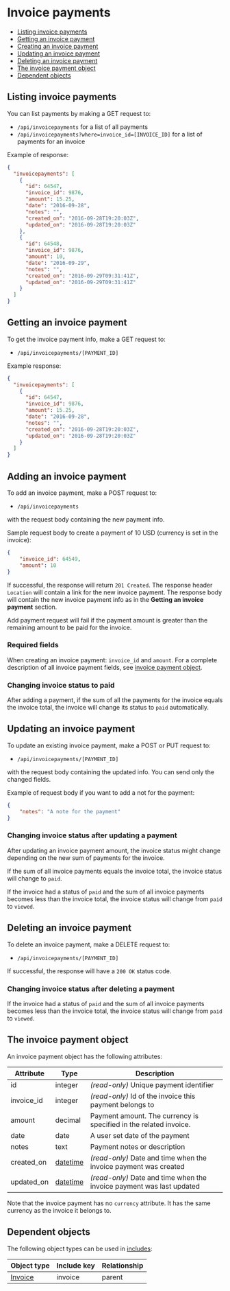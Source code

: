 # Invoice payments

* [Listing invoice payments](#list)
* [Getting an invoice payment](#get)
* [Creating an invoice payment](#create)
* [Updating an invoice payment](#update)
* [Deleting an invoice payment](#delete)
* [The invoice payment object](#object)
* [Dependent objects](#dependencies)

<a name="list"></a>
## Listing invoice payments

You can list payments by making a GET request to:

* `/api/invoicepayments` for a list of all payments
* `/api/invoicepayments?where=invoice_id=[INVOICE_ID]` for a list of payments for an invoice

Example of response:

```json
{
  "invoicepayments": [
    {
      "id": 64547,
      "invoice_id": 9876,
      "amount": 15.25,
      "date": "2016-09-28",
      "notes": "",
      "created_on": "2016-09-28T19:20:03Z",
      "updated_on": "2016-09-28T19:20:03Z"
    },
    {
      "id": 64548,
      "invoice_id": 9876,
      "amount": 10,
      "date": "2016-09-29",
      "notes": "",
      "created_on": "2016-09-29T09:31:41Z",
      "updated_on": "2016-09-29T09:31:41Z"
    }
  ]
}
```

<a name="get"></a>
## Getting an invoice payment

To get the invoice payment info, make a GET request to:

* `/api/invoicepayments/[PAYMENT_ID]`

Example response:

```json
{
  "invoicepayments": [
    {
      "id": 64547,
      "invoice_id": 9876,
      "amount": 15.25,
      "date": "2016-09-28",
      "notes": "",
      "created_on": "2016-09-28T19:20:03Z",
      "updated_on": "2016-09-28T19:20:03Z"
    }
  ]
}
```

<a name="create"></a>
## Adding an invoice payment

To add an invoice payment, make a POST request to:

* `/api/invoicepayments`

with the request body containing the new payment info.

Sample request body to create a payment of 10 USD (currency is set in the invoice):

```json
{
	"invoice_id": 64549,
	"amount": 10
}
```

If successful, the response will return `201 Created`. The response header `Location` will contain a link for the new invoice payment. The response body will contain the new invoice payment info as in the **Getting an invoice payment** section.

Add payment request will fail if the payment amount is greater than the remaining amount to be paid for the invoice.

### Required fields

When creating an invoice payment: `invoice_id` and `amount`.
For a complete description of all invoice payment fields, see [invoice payment object](#object).

### Changing invoice status to paid

After adding a payment, if the sum of all the payments for the invoice equals the invoice total, the invoice will change its status to `paid` automatically.

<a name="update"></a>
## Updating an invoice payment

To update an existing invoice payment, make a POST or PUT request to:

* `/api/invoicepayments/[PAYMENT_ID]`

with the request body containing the updated info. You can send only the changed fields.

Example of request body if you want to add a not for the payment:

```json
{
	"notes": "A note for the payment"
}
```

### Changing invoice status after updating a payment

After updating an invoice payment amount, the invoice status might change depending on the new sum of payments for the invoice.

If the sum of all invoice payments equals the invoice total, the invoice status will change to `paid`.

If the invoice had a status of `paid` and the sum of all invoice payments becomes less than the invoice total, the invoice status will change from `paid` to `viewed`.

<a name="delete"></a>
## Deleting an invoice payment

To delete an invoice payment, make a DELETE request to:

* `/api/invoicepayments/[PAYMENT_ID]`

If successful, the response will have a `200 OK` status code.

### Changing invoice status after deleting a payment

If the invoice had a status of `paid` and the sum of all invoice payments becomes less than the invoice total, the invoice status will change from `paid` to `viewed`.

<a name="object"></a>
## The invoice payment object

An invoice payment object has the following attributes:

Attribute|Type|Description
---------|----|-----------
id | integer | _(read-only)_ Unique payment identifier
invoice_id | integer | _(read-only)_ Id of the invoice this payment belongs to
amount | decimal | Payment amount. The currency is specified in the related invoice.
date | date | A user set date of the payment
notes | text | Payment notes or description
created_on | [datetime](datetime.md) | _(read-only)_ Date and time when the invoice payment was created
updated_on | [datetime](datetime.md) | _(read-only)_ Date and time when the invoice payment was last updated

Note that the invoice payment has no `currency` attribute. It has the same currency as the invoice it belongs to.

<a name="dependencies"></a>
## Dependent objects

The following object types can be used in [includes](includes.md):

Object type|Include key|Relationship
-----------|-----------|----
[Invoice](invoices.md) | invoice | parent
